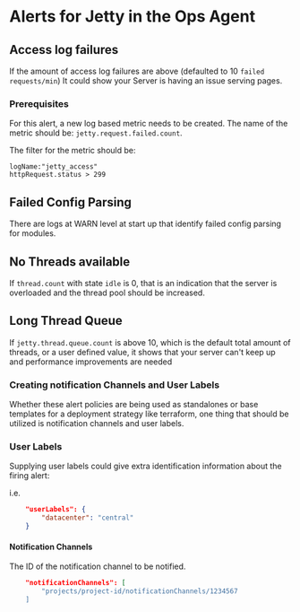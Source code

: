# Alerts for Jetty in the Ops Agent



##  Access log failures

If the amount of access log failures are above (defaulted to 10 `failed requests/min`) It could show your Server is having an issue serving pages.

### Prerequisites


For this alert, a new log based metric needs to be created.
The name of the metric should be: 
`jetty.request.failed.count`.

The filter for the metric should be: 
```
logName:"jetty_access"
httpRequest.status > 299
```

## Failed Config Parsing

There are logs at WARN level at start up that identify failed config parsing for modules.

## No Threads available

If `thread.count` with state `idle` is 0, that is an indication that the server is overloaded and the thread pool should be increased.

## Long Thread Queue

If `jetty.thread.queue.count` is above 10, which is the default total amount of threads, or a user defined value, it shows that your server can't keep up and performance improvements are needed

### Creating notification Channels and User Labels

Whether these alert policies are being used as standalones or base templates for a deployment strategy like terraform, one thing that should be utilized is notification channels and user labels.

### User Labels

Supplying user labels could give extra identification information about the firing alert:

i.e.

```json
    "userLabels": {
        "datacenter": "central"
    }
```

#### Notification Channels

The ID of the notification channel to be notified.

```json
    "notificationChannels": [
        "projects/project-id/notificationChannels/1234567
    ]
```